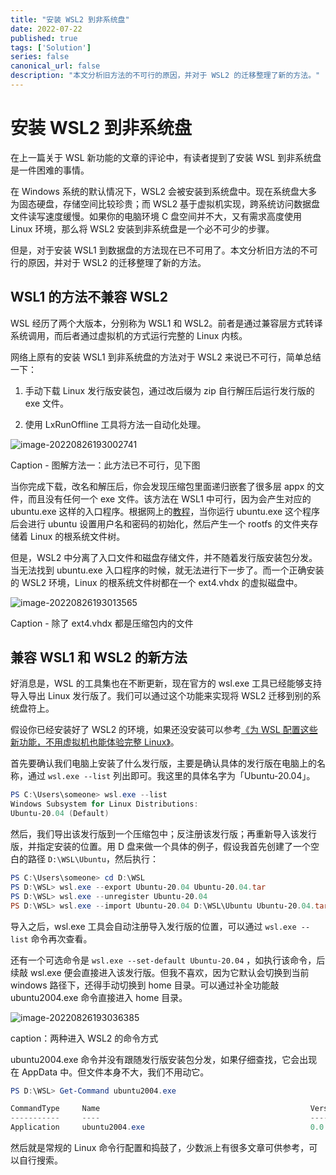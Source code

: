 ```yaml
---
title: "安装 WSL2 到非系统盘"
date: 2022-07-22
published: true
tags: ['Solution']
series: false
canonical_url: false
description: "本文分析旧方法的不可行的原因，并对于 WSL2 的迁移整理了新的方法。"
---
```


# 安装 WSL2 到非系统盘

在上一篇关于 WSL 新功能的文章的评论中，有读者提到了安装 WSL 到非系统盘是一件困难的事情。

在 Windows 系统的默认情况下，WSL2 会被安装到系统盘中。现在系统盘大多为固态硬盘，存储空间比较珍贵；而 WSL2 基于虚拟机实现，跨系统访问数据盘文件读写速度缓慢。如果你的电脑环境 C 盘空间并不大，又有需求高度使用 Linux 环境，那么将 WSL2 安装到非系统盘是一个必不可少的步骤。

但是，对于安装 WSL1 到数据盘的方法现在已不可用了。本文分析旧方法的不可行的原因，并对于 WSL2 的迁移整理了新的方法。

## WSL1 的方法不兼容 WSL2

WSL 经历了两个大版本，分别称为 WSL1 和 WSL2。前者是通过兼容层方式转译系统调用，而后者通过虚拟机的方式运行完整的 Linux 内核。

网络上原有的安装 WSL1 到非系统盘的方法对于 WSL2 来说已不可行，简单总结一下：

1. 手动下载 Linux 发行版安装包，通过改后缀为 zip 自行解压后运行发行版的 exe 文件。

1. 使用 LxRunOffline 工具将方法一自动化处理。

![image-20220826193002741](https://image.wsine.top/ec0e25322c0fd4493dbccc82459846c2.png)

Caption - 图解方法一：此方法已不可行，见下图

当你完成下载，改名和解压后，你会发现压缩包里面递归嵌套了很多层 appx 的文件，而且没有任何一个 exe 文件。该方法在 WSL1 中可行，因为会产生对应的 ubuntu.exe 这样的入口程序。根据网上的[教程](https://damsteen.nl/blog/2018/08/29/installing-wsl-manually-on-non-system-drive)，当你运行 ubuntu.exe 这个程序后会进行 ubuntu 设置用户名和密码的初始化，然后产生一个 rootfs 的文件夹存储着 Linux 的根系统文件树。

但是，WSL2 中分离了入口文件和磁盘存储文件，并不随着发行版安装包分发。当无法找到 ubuntu.exe 入口程序的时候，就无法进行下一步了。而一个正确安装的 WSL2 环境，Linux 的根系统文件树都在一个 ext4.vhdx 的虚拟磁盘中。

![image-20220826193013565](https://image.wsine.top/46aa1344e8a89cab609d2ad6b8d493cd.png)

Caption - 除了 ext4.vhdx 都是压缩包内的文件

## 兼容 WSL1 和 WSL2 的新方法

好消息是，WSL 的工具集也在不断更新，现在官方的 wsl.exe 工具已经能够支持导入导出 Linux 发行版了。我们可以通过这个功能来实现将 WSL2 迁移到别的系统盘符上。

假设你已经安装好了 WSL2 的环境，如果还没安装可以参考[《为 WSL 配置这些新功能，不用虚拟机也能体验完整 Linux》](https://sspai.com/post/74167)。

首先要确认我们电脑上安装了什么发行版，主要是确认具体的发行版在电脑上的名称，通过 `wsl.exe --list` 列出即可。我这里的具体名字为「Ubuntu-20.04」。

```PowerShell
PS C:\Users\someone> wsl.exe --list
Windows Subsystem for Linux Distributions:
Ubuntu-20.04 (Default)
```

然后，我们导出该发行版到一个压缩包中；反注册该发行版；再重新导入该发行版，并指定安装的位置。用 D 盘来做一个具体的例子，假设我首先创建了一个空白的路径 `D:\WSL\Ubuntu`，然后执行：

```PowerShell
PS C:\Users\someone> cd D:\WSL
PS D:\WSL> wsl.exe --export Ubuntu-20.04 Ubuntu-20.04.tar
PS D:\WSL> wsl.exe --unregister Ubuntu-20.04
PS D:\WSL> wsl.exe --import Ubuntu-20.04 D:\WSL\Ubuntu Ubuntu-20.04.tar
```

导入之后，wsl.exe 工具会自动注册导入发行版的位置，可以通过 `wsl.exe --list` 命令再次查看。

还有一个可选命令是 `wsl.exe --set-default Ubuntu-20.04` ，如执行该命令，后续敲 wsl.exe 便会直接进入该发行版。但我不喜欢，因为它默认会切换到当前 windows 路径下，还得手动切换到 home 目录。可以通过补全功能敲 ubuntu2004.exe 命令直接进入 home 目录。 

![image-20220826193036385](https://image.wsine.top/a0f2b985ad12312f35b9ee8fc3a4cc7d.png)

caption：两种进入 WSL2 的命令方式

ubuntu2004.exe 命令并没有跟随发行版安装包分发，如果仔细查找，它会出现在 AppData 中。但文件本身不大，我们不用动它。

```PowerShell
PS D:\WSL> Get-Command ubuntu2004.exe

CommandType     Name                                               Version    Source
-----------     ----                                               -------    ------
Application     ubuntu2004.exe                                     0.0.0.0    C:\Users\someone\AppData\Local\Microsoft\WindowsApps\ubuntu2004.exe
```

然后就是常规的 Linux 命令行配置和捣鼓了，少数派上有很多文章可供参考，可以自行搜索。
